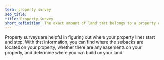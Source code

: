 ```yaml
---
term: property survey
seo_title: 
title: Property Survey
short_definition: The exact amount of land that belongs to a property owner. Property surveys are measured by surveyors and include the amount of land within property lines.
---
```



Property surveys are helpful in figuring out where your property lines start and stop. With that information, you can find where the setbacks are located on your property, whether there are any easements on your property, and determine where you can build on your land.

&nbsp;
